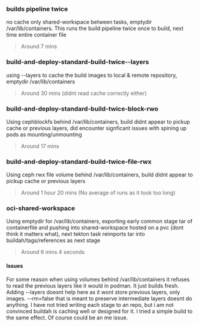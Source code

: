 ### builds pipeline twice

no cache only shared-workspace between tasks, emptydir /var/lib/containers. This runs the build pipeline twice once to build, next time entire container file
> Around 7 mins 

### build-and-deploy-standard-build-twice--layers

using --layers to cache the build images to local & remote repository, emptydir /var/lib/containers 
> Around 30 mins (didnt read cache correctly either)

### build-and-deploy-standard-build-twice-block-rwo

Using cephblockfs behind /var/lib/containers, build didnt appear to pickup cache or previous layers, did encounter signficant issues with spining up pods as mounting/unmounting 
> Around 17 mins 

### build-and-deploy-standard-build-twice-file-rwx

Using ceph rwx file volume behind /var/lib/containers, build didnt appear to pickup cache or previous layers 
> Around 1 hour 20 mins (No average of runs as it took too long)

### oci-shared-workspace

Using emptydir for /var/lib/containers, exporting early common stage tar of containerfile and pushing into shared-workspace hosted on a pvc (dont think it matters what), next tekton task reimports tar into buildah/tags/references as next stage
> Around 6 mins 4 seconds 


#### Issues

For some reason when using volumes behind /var/lib/containers it refuses to read the previous layers like it would in podman.  It just builds fresh. Adding --layers doesnt help here as it wont store previous layers, only images. --rm=false that is meant to preserve intermediate layers doesnt do anything. I have not tried writing each stage to an repo, but i am not convinced buildah is caching well or designed for it. I tried a simple build to the same effect. Of course could be an me issue.